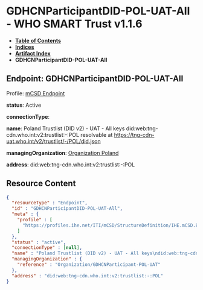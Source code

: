 # GDHCNParticipantDID-POL-UAT-All - WHO SMART Trust v1.1.6

* [**Table of Contents**](toc.md)
* [**Indices**](indices.md)
* [**Artifact Index**](artifacts.md)
* **GDHCNParticipantDID-POL-UAT-All**

## Endpoint: GDHCNParticipantDID-POL-UAT-All

Profile: [mCSD Endpoint](https://profiles.ihe.net/ITI/mCSD/4.0.0/StructureDefinition-IHE.mCSD.Endpoint.html)

**status**: Active

**connectionType**: 

**name**: Poland Trustlist (DID v2) - UAT - All keys did:web:tng-cdn.who.int:v2:trustlist:-:POL resolvable at https://tng-cdn-uat.who.int/v2/trustlist/-/POL/did.json

**managingOrganization**: [Organization Poland](Organization-GDHCNParticipant-POL-UAT.md)

**address**: did:web:tng-cdn.who.int:v2:trustlist:-:POL



## Resource Content

```json
{
  "resourceType" : "Endpoint",
  "id" : "GDHCNParticipantDID-POL-UAT-All",
  "meta" : {
    "profile" : [
      "https://profiles.ihe.net/ITI/mCSD/StructureDefinition/IHE.mCSD.Endpoint"
    ]
  },
  "status" : "active",
  "connectionType" : [null],
  "name" : "Poland Trustlist (DID v2) - UAT - All keys\ndid:web:tng-cdn.who.int:v2:trustlist:-:POL\nresolvable at https://tng-cdn-uat.who.int/v2/trustlist/-/POL/did.json",
  "managingOrganization" : {
    "reference" : "Organization/GDHCNParticipant-POL-UAT"
  },
  "address" : "did:web:tng-cdn.who.int:v2:trustlist:-:POL"
}

```
